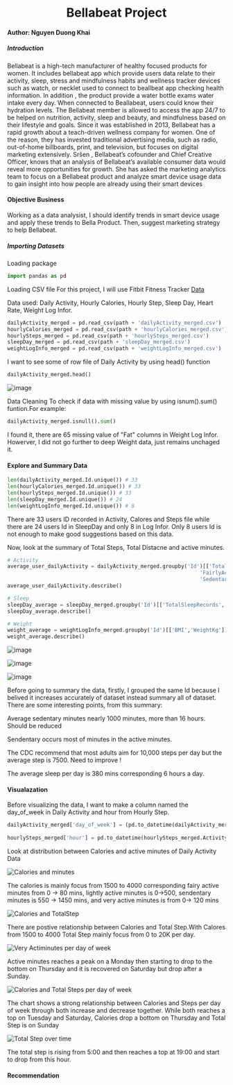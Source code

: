 <h1 align="center">Bellabeat Project</h1>

#### Author: Nguyen Duong Khai

##### Introduction

Bellabeat is a high-tech manufacturer of healthy focused products for women. It includes bellabeat app which provide users data relate to their activity, sleep, stress and mindfulness habits and wellness tracker devices such as watch, or necklet used to connect to beallbeat app checking health information. In addition , the product provide a water bottle exams water intake every day. When connected to Beallabeat, users could know their hydration levels. The Bellabeat member is allowed to access the app  24/7 to be helped on nutrition, activity, sleep and beauty, and mindfulness based on their lifestyle and goals. Since it was established in 2013, Bellabeat has a rapid growth about a teach-driven wellness company for women. One of the reason, they has invested traditional advertising media, such as radio, out-of-home billboards, print, and television, but focuses on digital marketing extensively. Sršen , Bellabeat’s cofounder and Chief Creative Officer, knows that an analysis of Bellabeat’s available consumer data would reveal more opportunities for growth. She has asked the marketing analytics team to focus on a Bellabeat product and analyze smart device usage data to gain insight into how people are already using their smart devices

#### Objective Business
Working as a data analysist, I should identify trends in smart device usage and apply these trends to Bella Product. Then, suggest marketing strategy to help Bellabeat.
##### Importing Datasets 
Loading package

``` Python
import pandas as pd
```
Loading CSV file
 For this project, I will use Fitbit Fitness Tracker [Data](https://www.kaggle.com/arashnic/fitbit)
 
Data used: Daily Activity, Hourly Calories, Hourly Step, Sleep Day, Heart Rate, Weight Log Infor.

``` Python
dailyActivity_merged = pd.read_csv(path + 'dailyActivity_merged.csv')
hourlyCalories_merged = pd.read_csv(path + 'hourlyCalories_merged.csv')
hourlySteps_merged = pd.read_csv(path + 'hourlySteps_merged.csv')
sleepDay_merged = pd.read_csv(path + 'sleepDay_merged.csv')
weightLogInfo_merged = pd.read_csv(path + 'weightLogInfo_merged.csv')
```
I want to see some of row file of Daily Activity by using head() function
``` Python
dailyActivity_merged.head()
```
![image](https://user-images.githubusercontent.com/58326661/158985838-2aee9f07-a6fc-44f4-887a-e46f3ecf15ca.png)

Data Cleaning
To check if data with missing value by using isnum().sum() funtion.For example:
```Python
dailyActivity_merged.isnull().sum()
```
I found it, there are 65 missing value of "Fat" columns in Weight Log Infor. Howerver, I did not go further to deep Weight data, just remains unchaged it.

#### Explore and Summary Data
```Python
len(dailyActivity_merged.Id.unique()) # 33
len(hourlyCalories_merged.Id.unique()) # 33
len(hourlySteps_merged.Id.unique()) # 33
len(sleepDay_merged.Id.unique()) # 24
len(weightLogInfo_merged.Id.unique()) # 8
```
There are 33 users ID recorded in Activity, Calores and Steps file while there are 24 users Id in SleepDay and only 8 in Log Infor. Only 8 users Id is not enough to make good suggestions based on this data.




Now, look at the summary of Total Steps, Total Distacne and active minutes.
``` Python
# Activity
average_user_dailyActivity = dailyActivity_merged.groupby('Id')[['TotalSteps','TotalDistance','VeryActiveMinutes',
                                                              'FairlyActiveMinutes','LightlyActiveMinutes',
                                                              'SedentaryMinutes','Calories']].mean()
average_user_dailyActivity.describe()

# Sleep
sleepDay_average = sleepDay_merged.groupby('Id')[['TotalSleepRecords', 'TotalMinutesAsleep','TotalTimeInBed']].mean()
sleepDay_average.describe()

# Weight
weight_average = weightLogInfo_merged.groupby('Id')[['BMI','WeightKg']].mean()
weight_average.describe()
```
 
 ![image](https://user-images.githubusercontent.com/58326661/159144048-cf502323-33e2-407a-b09b-79ee307fc4a9.png)
 
 ![image](https://user-images.githubusercontent.com/58326661/159145511-14ce2240-7a08-49be-af3e-979f5ae034a7.png)
 
 ![image](https://user-images.githubusercontent.com/58326661/159144152-3c4c49e3-08b5-418a-a915-80414fc90675.png)     


Before going to summary the data, firstly, I grouped the same Id because I belived it increases accurately of dataset instead summary all of dataset.
There are some interesting points, from this summary:

 Average sedentary minutes nearly 1000 minutes, more than 16 hours. Should be reduced

 Sendentary occurs most of minutes in the active minutes.

 The CDC recommend that most adults aim for 10,000 steps per day but the average step is 7500. Need to improve !

 The average sleep per day is 380 mins corresponding 6 hours a day. 


#### Visualazation

Before visualizing the data, I want to make a column named the day_of_week in Daily Activity and hour from Hourly Step.
```Python
dailyActivity_merged['day_of_week'] = (pd.to_datetime(dailyActivity_merged.ActivityDate)
                                                                          .dt.dayofweek) 
hourlySteps_merged['hour'] = pd.to_datetime(hourlySteps_merged.ActivityHour).dt.hour
```

Look at distribution between Calories and active minutes of Daily Activity Data

![Calories and minutes](https://user-images.githubusercontent.com/58326661/159021203-ff84030d-a172-40c1-84ee-3ca1906a0394.png)


The calories is mainly focus from 1500 to 4000 corresponding fairy active minutes from 0 -> 80 mins, lightly active minutes is 0->500, sendentary minutes is 550 -> 1450 mins, and very active minutes is from 0-> 120 mins 

![Calories and TotalStep](https://user-images.githubusercontent.com/58326661/159027233-50c27c0b-d99f-4903-867b-58eb66cf2a60.png)

There are postive relationship between Calories and Total Step.With Calores from 1500 to 4000 Total Step mainly focus from 0 to 20K per day.

![Very Actiminutes per day of week](https://user-images.githubusercontent.com/58326661/159218449-825019d3-30d3-4ff5-bb57-fb84d9572fe6.png)

Active minutes reaches a peak on a Monday then starting to drop to the bottom on Thursday and it is recovered on Saturday but drop after a Sunday.

![Calories and Total Steps per day of week](https://user-images.githubusercontent.com/58326661/159219155-fe6c48dd-9a0c-4e9d-8165-ed0810e549d1.png)

The chart shows a strong relationship between Calories and Steps per day of week through both increase and decrease together. While both reaches a top on Tuesday and Saturday, Calories drop a bottom on Thursday and Total Step is on Sunday


![Total Step  over time](https://user-images.githubusercontent.com/58326661/159219240-d8dae87b-0bae-4302-a144-8f6fab5b6068.png)

The total step is rising from 5:00 and then reaches a top at 19:00 and start to drop from this hour.

#### Recommendation



